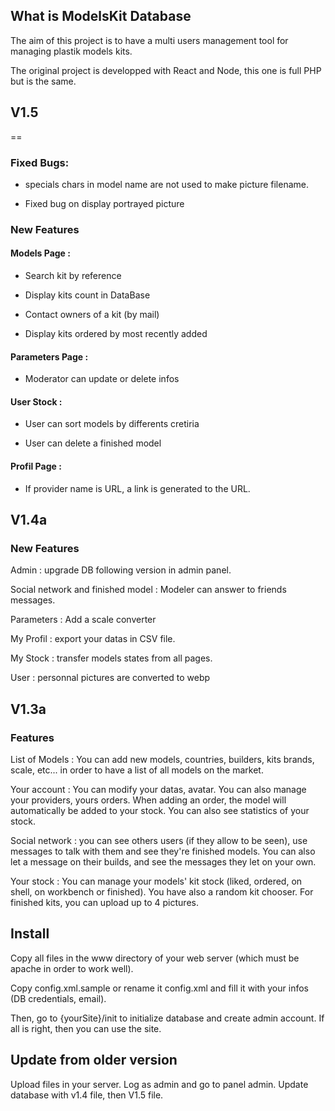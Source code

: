 ## What is ModelsKit Database

The aim of this project is to have a multi users management tool for managing plastik models kits.

The original project is developped with React and Node, this one is full PHP but is the same.

## V1.5
==

### Fixed Bugs: 

- specials chars in model name are not used to make picture filename.

- Fixed bug on display portrayed picture

### New Features

#### Models Page :

- Search kit by reference

- Display kits count in DataBase

- Contact owners of a kit (by mail)

- Display kits ordered by most recently added

#### Parameters Page :

- Moderator can update or delete infos

#### User Stock :

- User can sort models by differents cretiria

- User can delete a finished model

#### Profil Page :

- If provider name is URL, a link is generated to the URL.


## V1.4a

### New Features

Admin : upgrade DB following version in admin panel.

Social network and finished model : Modeler can answer to friends messages.

Parameters : Add a scale converter

My Profil : export your datas in CSV file.

My Stock : transfer models states from all pages.

User : personnal pictures are converted to webp


## V1.3a

### Features

List of Models : You can add new models, countries, builders, kits brands, scale, etc... in order to have a list of all models on the market.

Your account : You can modify your datas, avatar. You can also manage your providers, yours orders. When adding an order, the model will automatically be added to your stock. You can also see statistics of your stock.

Social network : you can see others users (if they allow to be seen), use messages to talk with them and see they're finished models. You can also let a message on their builds, and see the messages they let on your own.

Your stock : You can manage your models' kit stock (liked, ordered, on shell, on workbench or finished). You have also a random kit chooser. For finished kits, you can upload up to 4 pictures.


## Install

Copy all files in the www directory of your web server (which must be apache in order to work well).

Copy config.xml.sample or rename it config.xml and fill it with your infos (DB credentials, email).

Then, go to {yourSite}/init to initialize database and create admin account. If all is right, then you can use the site.


## Update from older version

Upload files in your server. Log as admin and go to panel admin. Update database with v1.4 file, then V1.5 file.
